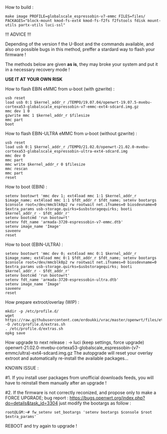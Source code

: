 How to build :
```
make image PROFILE=globalscale_espressobin-v7-emmc FILES=files/ PACKAGES="block-mount kmod-fs-ext4 kmod-fs-f2fs f2fstools fdisk mount-utils partx-utils luci-ssl" 
```
!!! ADVICE !!!

Depending of the version f the U-Boot and the commands available, and also on possible bugs in this method, preffer a stardard way to flash your firmware !

The methods below are given **as is**, they may broke your system and put it in a necessary recovery mode !

**USE IT AT YOUR OWN RISK**

How to flash EBIN eMMC from u-boot (with gzwrite) : 
```
usb reset
load usb 0:1 $kernel_addr_r /TEMPO/19.07.04/openwrt-19.07.5-mvebu-cortexa53-globalscale_espressobin-v7-emmc-ext4-sdcard.img.gz
mmc dev 1 0
gzwrite mmc 1 $kernel_addr_r $filesize
mmc part
boot
```

How to flash EBIN-ULTRA eMMC from u-boot (without gzwrite) : 
```
usb reset
load usb 0:1 $kernel_addr_r /TEMPO/21.02.0/openwrt-21.02.0-mvebu-cortexa53-globalscale_espressobin-ultra-ext4-sdcard.img
mmc dev 0
mmc part
mmc write $kernel_addr_r 0 $filesize
mmc rescan
mmc part
reset
```

How to boot (EBIN) :
```
setenv bootowrt 'mmc dev 1; ext4load mmc 1:1 $kernel_addr_r $image_name; ext4load mmc 1:1 $fdt_addr_r $fdt_name; setenv bootargs $console root=/dev/mmcblk0p2 rw rootwait net.ifnames=0 biosdevname=0  $extra_params usb-storage.quirks=$usbstoragequirks; booti $kernel_addr_r - $fdt_addr_r'
setenv bootcmd 'run bootowrt'
setenv fdt_name 'armada-3720-espressobin-v7-emmc.dtb'
setenv image_name 'Image'
saveenv
reset
```

How to boot (EBIN-ULTRA) :
```
setenv bootowrt 'mmc dev 0; ext4load mmc 0:1 $kernel_addr_r $image_name; ext4load mmc 0:1 $fdt_addr_r $fdt_name; setenv bootargs $console root=/dev/mmcblk0p2 rw rootwait net.ifnames=0 biosdevname=0  $extra_params usb-storage.quirks=$usbstoragequirks; booti $kernel_addr_r - $fdt_addr_r'
setenv bootcmd 'run bootowrt'
setenv fdt_name 'armada-3720-espressobin-ultra.dtb'
setenv image_name 'Image'
saveenv
reset
```

How prepare extroot/overlay (WIP) :
```
mkdir -p /etc/profile.d/
wget https://raw.githubusercontent.com/erdoukki/vrac/master/openwrt/files/etc/profile.d/extras.sh -O /etc/profile.d/extras.sh
. /etc/profile.d/extras.sh
opkg save
```

How upgrade to next release :
-> luci (keep settings, force upgrade) openwrt-21.02.0-mvebu-cortexa53-globalscale_espressobin-(v7-emmc/ultra)-ext4-sdcard.img.gz
The autopgrade will reset your overlay extroot and automatically re-install the available packages...

KNOWN ISSUE :

#1. If you install user packages from unofficial downloads feeds, you will have to reinstall them manually after an upgrade ! 

#2. If the firmware is not correctly reconized, and propose only to make a FORCE UPGRADE;
bug report : https://bugs.openwrt.org/index.php?do=details&task_id=3304
just modify the bootargs as follow :
```
root@LGM:~# fw_setenv set_bootargs 'setenv bootargs $console $root $extra_params'
```
REBOOT and try again to upgrade !
